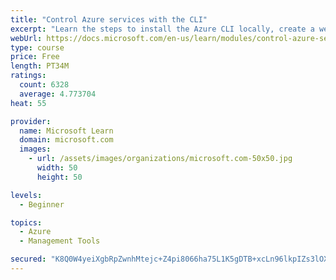 ```yaml
---
title: "Control Azure services with the CLI"
excerpt: "Learn the steps to install the Azure CLI locally, create a website, and manage Azure resources using the CLI."
webUrl: https://docs.microsoft.com/en-us/learn/modules/control-azure-services-with-cli/
type: course
price: Free
length: PT34M
ratings:
  count: 6328
  average: 4.773704
heat: 55

provider:
  name: Microsoft Learn
  domain: microsoft.com
  images:
    - url: /assets/images/organizations/microsoft.com-50x50.jpg
      width: 50
      height: 50

levels:
  - Beginner

topics:
  - Azure
  - Management Tools

secured: "K8Q0W4yeiXgbRpZwnhMtejc+Z4pi8066ha75L1K5gDTB+xcLn96lkpIZs3lOXvzHsCVnO3Kib9QA6pprr9aIJCaOXyicbbY/OzZPMrdPjSkkhrLI0s9iAtVMdXsioow4uVO+yG7DJMJl2eMvD7LMF4AKx5hvTsHIS5Cetn3xpcA6PAoNQ5w+7rm7uUfedPB2GqAIMNvhsYN4BnlGox2WdUKgjAT8LjwwWKq+4TIouYk4UIheR1BC4VUPJIRk4bbGs5qIF3fdINIo7rPdQDDKTGNZEwdNnheEzKDnzYjavcIJ+JwePWHcxHMLE3DT663pl2U2hVnCT90iLE1Jurr1ap0uh/GOjlmnHKVY321Z4yncf9e58roakhKPXz9ntN6pdkKz0gGLrQQB/juX427oZT6NKh8883tZMvXM4+e6Evg=;Yq5N5zyAQU0KpG4sGKQBbA=="
---
```


